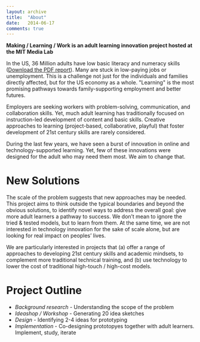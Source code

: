 ```yaml
---
layout: archive
title:  "About"
date:   2014-06-17
comments: true
---
```


__Making / Learning / Work is an adult learning innovation project hosted at the MIT Media Lab__

In the US, 36 Million adults have low basic literacy and numeracy skills ([Download the PDF report](http://skills.oecd.org/Survey_of_Adult_Skills_US.pdf)). Many are stuck in low-paying jobs or unemployment. This is a challenge not just for the individuals and families directly affected, but for the US economy as a whole. "Learning" is the most promising pathways towards family-supporting employment and better futures.

Employers are seeking workers with problem-solving, communication, and collaboration skills. Yet, much adult learning has traditionally focused on instruction-led development of content and basic skills. Creative approaches to learning (project-based, collaborative, playful) that foster development of 21st century skills are rarely considered.

During the last few years, we have seen a burst of innovation in online and technology-supported learning. Yet, few of these innovations were designed for the adult who may need them most. We aim to change that. 

# New Solutions

The scale of the problem suggests that new approaches may be needed. This project aims to think outside the typical boundaries and beyond the obvious solutions, to identify novel ways to address the overall goal: give more adult learners a pathway to success. We don’t mean to ignore the tried & tested models, but to learn from them. At the same time, we are not interested in technology innovation for the sake of scale alone, but are looking for real impact on peoples’ lives. 

We are particularly interested in projects that (a) offer a range of approaches to developing 21st century skills and academic mindsets, to complement more traditional technical training, and (b) use technology to lower the cost of traditional high-touch / high-cost models.

# Project Outline 

* _Background research_ - Understanding the scope of the problem
* _Ideashop / Workshop_ - Generating 20 idea sketches
* _Design_ - Identifying 2-4 ideas for prototyping
* _Implementation_ - Co-designing prototopyes together with adult learners. Implement, study, iterate




